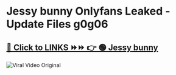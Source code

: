 
 # Jessy bunny Onlyfans Leaked - Update Files g0g06

## <h2><a href="https://clipsfans.com/Jessy_bunny&ref=git">🔗 Click to LINKS ⏩⏩ 👉 🟢 Jessy bunny </a></h2>

<a href="https://clipsfans.com/Jessy_bunny&ref=git" rel="nofollow" data-target="animated-image.originalLink"><img src="https://i.ibb.co.com/xMMVF88/686577567.gif" alt="Viral Video Original" style="max-width: 100%; display: inline-block;" data-target="animated-image.originalImage"></a>

